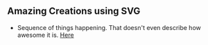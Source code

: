 ## Amazing Creations using SVG

* Sequence of things happening. That doesn't even describe how awesome it is. [Here](https://codepen.io/sdras/full/NqYGZvhttps://codepen.io/sdras/full/NqYGZv)
